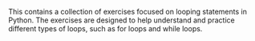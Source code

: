 This contains a collection of exercises focused on looping statements in Python. The exercises are designed to help understand and practice different types of loops, such as for loops and while loops.
